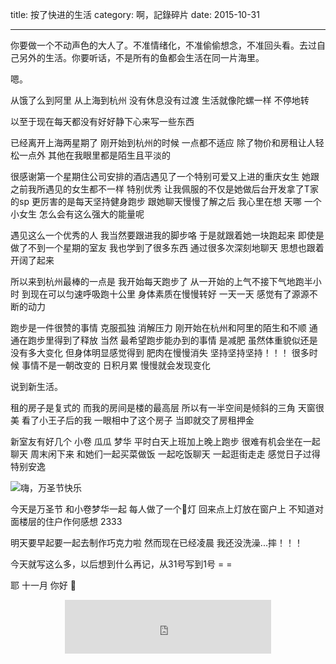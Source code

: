 title: 按了快进的生活
category: 啊，記錄碎片
date: 2015-10-31

---

你要做一个不动声色的大人了。不准情绪化，不准偷偷想念，不准回头看。去过自己另外的生活。你要听话，不是所有的鱼都会生活在同一片海里。

<!--more-->

嗯。

从饿了么到阿里 从上海到杭州
没有休息没有过渡 生活就像陀螺一样 不停地转

以至于现在每天都没有好好静下心来写一些东西

已经离开上海两星期了 刚开始到杭州的时候 一点都不适应
除了物价和房租让人轻松一点外 其他在我眼里都是陌生且平淡的

很感谢第一个星期住公司安排的酒店遇见了一个特别可爱又上进的重庆女生
她跟之前我所遇见的女生都不一样 特别优秀 
让我佩服的不仅是她做后台开发拿了T家的sp 更厉害的是每天坚持健身跑步
跟她聊天慢慢了解之后 我心里在想 天哪 一个小女生 怎么会有这么强大的能量呢

遇见这么一个优秀的人 我当然要跟进我的脚步咯 于是就跟着她一块跑起来
即使是做了不到一个星期的室友 我也学到了很多东西 
通过很多次深刻地聊天 思想也跟着开阔了起来

所以来到杭州最棒的一点是 我开始每天跑步了
从一开始的上气不接下气地跑半小时 到现在可以匀速呼吸跑十公里 
身体素质在慢慢转好 一天一天 感觉有了源源不断的动力

跑步是一件很赞的事情 
克服孤独 消解压力 刚开始在杭州和阿里的陌生和不顺 通通在跑步里得到了释放
当然 最希望跑步能办到的事情 是减肥
虽然体重貌似还是没有多大变化 但身体明显感觉得到 肥肉在慢慢消失
坚持坚持坚持！！！
很多时候 事情不是一朝改变的 日积月累 慢慢就会发现变化

说到新生活。

租的房子是复式的 而我的房间是楼的最高层 所以有一半空间是倾斜的三角
天窗很美 看了小王子后的我 一眼相中了这个房子 当即就交了房租押金

新室友有好几个 小卷 瓜瓜 梦华
平时白天上班加上晚上跑步 很难有机会坐在一起聊天
周末闲下来 和她们一起买菜做饭 一起吃饭聊天 一起逛街走走
感觉日子过得特别安逸

![嗨，万圣节快乐](//o40ss64l8.qnssl.com/withroommate.jpg)

今天是万圣节 和小卷梦华一起 每人做了一个🎃灯 回来点上灯放在窗户上 不知道对面楼层的住户作何感想 2333

明天要早起要一起去制作巧克力啦 然而现在已经凌晨 我还没洗澡...摔！！！ 

今天就写这么多，以后想到什么再记，从31号写到1号  = =

耶 十一月 你好 💃

<center>
	<iframe frameborder="no" border="0" marginwidth="0" marginheight="0" width=330 height=86 src="https://music.163.com/outchain/player?type=2&id=26343077&auto=0&height=66"></iframe>
</center>


